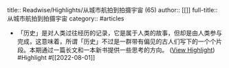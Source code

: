title:: Readwise/Highlights/从城市航拍到拍摄宇宙 (65)
author:: [[]]
full-title:: 从城市航拍到拍摄宇宙
category:: #articles

- 「历史」是对人类过往经历的记录，它是属于人类的故事，但却是由人类参与完成，这意味着，所谓「历史」不过是一群带有偏见的古人们写下的一个个片段。本期通过一篇长文和一本新书提供一些思考的方向。 ([View Highlight](https://read.readwise.io/read/01g9by765mxfa34de28s3ys2a2)) #Highlight #[[2022-08-01]]